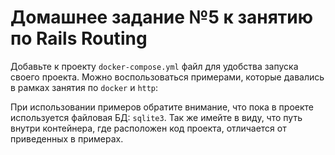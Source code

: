 # Домашнее задание №5 к занятию по Rails Routing

Добавьте к проекту `docker-compose.yml` файл для удобства запуска своего проекта.
Можно воспользоваться примерами, которые давались в рамках занятия по `docker` и `http`:

При использовании примеров обратите внимание, что пока в проекте используется файловая БД: `sqlite3`.
Так же имейте в виду, что путь внутри контейнера, где расположен код проекта, отличается от приведенных в примерах.
